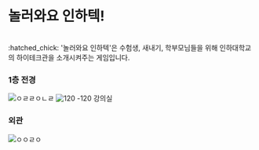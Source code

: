 # 놀러와요 인하텍!

<br>
:hatched_chick: '놀러와요 인하텍'은 수험생, 새내기, 학부모님들을 위해 인하대학교의 하이테크관을 소개시켜주는 게임입니다.

### 1층 전경
![ㅇㄹㄹㅇㄴㄹ](https://user-images.githubusercontent.com/68051794/140641478-f95b898b-ca30-48c7-954f-ab3b546cc879.png)
![120](https://user-images.githubusercontent.com/68051794/140640998-19ed0f9f-11ee-4476-b15d-7fd8dcc55ee8.PNG)
-120 강의실

### 외관
![ㅇㅇㄹㅇ](https://user-images.githubusercontent.com/68051794/140641498-a2d6482d-1496-49c8-9430-9edaa22bcd25.png)
